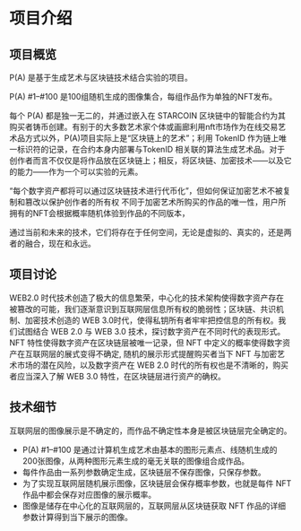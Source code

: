 # 项目介绍

## 项目概览

P(A) 是基于生成艺术与区块链技术结合实验的项目。

P(A)  #1–#100 是100组随机生成的图像集合，每组作品作为单独的NFT发布。

每个 P(A) 都是独一无二的，并通过嵌入在 STARCOIN 区块链中的智能合约为其购买者铸币创建。有别于的大多数艺术家个体或画廊利用nft市场作为在线交易艺术品方式以外，P(A)项目实际上是“区块链上的艺术”；利用 TokenID 作为链上唯一标识符的记录，在合约本身内部署与TokenID 相关联的算法生成艺术品。对于创作者而言不仅仅是将作品放在区块链上；相反，将区块链、加密技术——以及它的能力——作为一个可以实验的元素。

“每个数字资产都将可以通过区块链技术进行代币化”，但如何保证加密艺术不被复制和篡改以保护创作者的所有权
不同于加密艺术所购买的作品的唯一性，用户所拥有的NFT会根据概率随机体验到作品的不同版本，

通过当前和未来的技术，它们将存在于任何空间，无论是虚拟的、真实的，还是两者的融合，现在和永远。


## 项目讨论

WEB2.0 时代技术创造了极大的信息繁荣，中心化的技术架构使得数字资产存在被篡改的可能，我们逐渐意识到互联网层信息所有权的脆弱性；区块链、共识机制、加密技术创造的 WEB 3.0时代，使得私钥所有者牢牢把控信息的所有权。我们试图结合 WEB 2.0 与 WEB 3.0 技术，探讨数字资产在不同时代的表现形式。NFT 特性使得数字资产在区块链层被唯一记录，但 NFT 中定义的概率使得数字资产在互联网层的展式变得不确定, 随机的展示形式提醒购买者当下 NFT 与加密艺术市场的潜在风险，以及数字资产在 WEB 2.0 时代的所有权也是不清晰的，购买者应当深入了解 WEB 3.0 特性，在区块链层进行资产的确权。

## 技术细节

互联网层的图像展示是不确定的，而作品不确定性本身是被区块链层完全确定的。
- P(A)  #1–#100 是通过计算机生成艺术由基本的图形元素点、线随机生成的200张图像，从两种图形元素生成的毫无关联的图像组合成作品。
- 每件作品由一系列参数确定生成，区块链层不保存图像，只保存参数。
- 为了实现互联网层随机展示图像，区块链层会保存概率参数，也就是每件 NFT 作品中都会保存对应图像的展示概率。
- 图像是储存在中心化的互联网层的，互联网层从区块链获取 NFT 作品的详细参数计算得到当下展示的图像。
